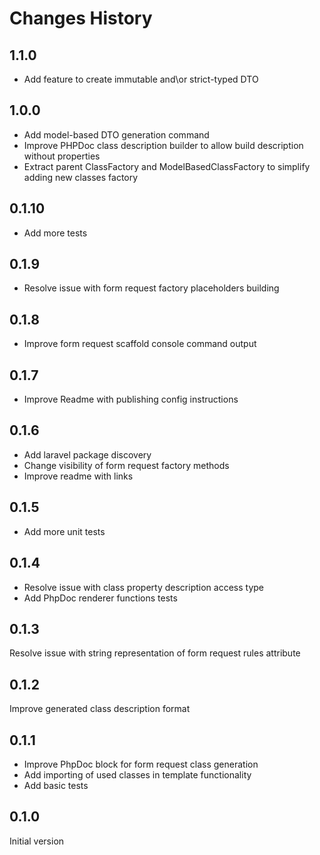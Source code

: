 # Changes History

1.1.0
-----
+ Add feature to create immutable and\or strict-typed DTO

1.0.0
-----
+ Add model-based DTO generation command
+ Improve PHPDoc class description builder to allow build description without properties
+ Extract parent ClassFactory and ModelBasedClassFactory to simplify adding new classes factory

0.1.10
-----
+ Add more tests

0.1.9
-----
+ Resolve issue with form request factory placeholders building

0.1.8
-----
+ Improve form request scaffold console command output

0.1.7
-----
+ Improve Readme with publishing config instructions

0.1.6
-----
+ Add laravel package discovery
+ Change visibility of form request factory methods
+ Improve readme with links

0.1.5
-----
+ Add more unit tests

0.1.4
-----
+ Resolve issue with class property description access type
+ Add PhpDoc renderer functions tests

0.1.3
-----
Resolve issue with string representation of form request rules attribute

0.1.2
-----
Improve generated class description format

0.1.1
-----
+ Improve PhpDoc block for form request class generation
+ Add importing of used classes in template functionality
+ Add basic tests 

0.1.0
-----
Initial version
